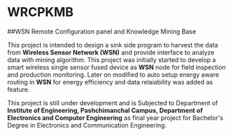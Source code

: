# WRCPKMB
##WSN Remote Configuration panel and Knowledge Mining Base

This project is intended to design a sink side program to harvest the data from **Wireless Sensor Network (WSN)** and provide interface to analyze data with mining algorithm. This project was initially started to develop a smart wireless single sensor fused device as **WSN** node for field inspection and production monitoring. Later on modified to auto setup energy aware routing in **WSN** for energy efficiency and data relaiability was added as feature.

This project is still under development and is Subjected to Department of **Institute of Engineering, Pashchimanchal Campus, Department of Electronics and Computer Engineering** as final year project for Bachelor's Degree in Electronics and Communication Engineering. 
